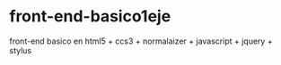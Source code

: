 # front-end-basico1eje
front-end basico en html5 + ccs3 + normalaizer + javascript + jquery + stylus 
